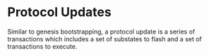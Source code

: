 # Protocol Updates

Similar to genesis bootstrapping, a protocol update is a series of transactions which includes
a set of substates to flash and a set of transactions to execute.
